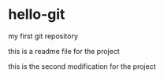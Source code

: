# hello-git
my first git repository

this is a readme file for the project 

this is the second modification for the project
